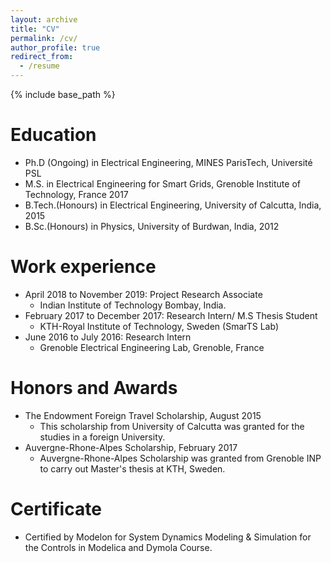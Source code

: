 ```yaml
---
layout: archive
title: "CV"
permalink: /cv/
author_profile: true
redirect_from:
  - /resume
---
```


{% include base_path %}





Education 
======
* Ph.D (Ongoing) in Electrical Engineering, MINES ParisTech, Université PSL
* M.S. in Electrical Engineering for Smart Grids, Grenoble Institute of Technology, France 2017 
* B.Tech.(Honours) in Electrical Engineering, University of Calcutta, India, 2015
* B.Sc.(Honours) in Physics, University of Burdwan, India, 2012



Work experience
======
* April 2018 to November 2019: Project Research Associate
  * Indian Institute of Technology Bombay, India.       
* February 2017 to December 2017: Research Intern/ M.S Thesis Student  
  * KTH-Royal Institute of Technology, Sweden (SmarTS Lab)
* June 2016 to July 2016: Research Intern 
  * Grenoble Electrical Engineering Lab, Grenoble, France 
  
  
Honors and Awards
======  
* The Endowment Foreign Travel Scholarship, August 2015
  * This scholarship from University of Calcutta was granted for the studies in a foreign University.
* Auvergne-Rhone-Alpes Scholarship, February 2017
  * Auvergne-Rhone-Alpes Scholarship was granted from Grenoble INP to carry out Master's thesis at KTH, Sweden.


Certificate
======
* Certified by Modelon for System Dynamics Modeling & Simulation for the Controls in Modelica and Dymola Course. 



